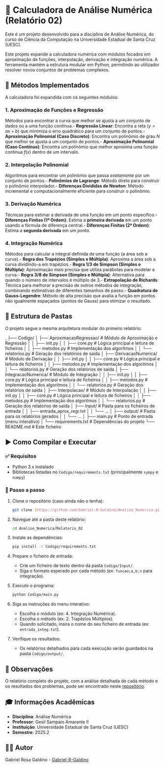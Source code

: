 # 🧮 Calculadora de Análise Numérica (Relatório 02)

Este é um projeto desenvolvido para a disciplina de Análise Numérica, do
curso de Ciência da Computação na Universidade Estadual de Santa Cruz (UESC).

Este projeto expande a calculadora numérica com módulos focados em aproximação de funções, interpolação, derivação e integração numérica. A ferramenta mantém a estrutura modular em Python, permitindo ao utilizador resolver novos conjuntos de problemas complexos.

## 🎯 Métodos Implementados

A calculadora foi expandida com os seguintes módulos:

### 1. Aproximação de Funções e Regressão

Métodos para encontrar a curva que melhor se ajusta a um conjunto de dados ou a uma função contínua.- **Regressão Linear**: Encontra a reta ($y = ax + b$) que minimiza o erro quadrático para um conjunto de pontos.- **Aproximação Polinomial (Caso Discreto)**: Encontra um polinômio de grau $N$ que melhor se ajusta a um conjunto de pontos.- **Aproximação Polinomial (Caso Contínuo)**: Encontra um polinômio que melhor aproxima uma função contínua $f(x)$ dentro de um intervalo.

### 2. Interpolação Polinomial

Algoritmos para encontrar um polinômio que passa _exatamente_ por um conjunto de pontos.- **Polinômios de Lagrange**: Método direto para construir o polinômio interpolador.- **Diferenças Divididas de Newton**: Método incremental e computacionalmente eficiente para construir o polinômio.

### 3. Derivação Numérica

Técnicas para estimar a derivada de uma função em um ponto específico.- **Diferenças Finitas (1ª Ordem)**: Estima a **primeira derivada** em um ponto usando a fórmula de diferença central.- **Diferenças Finitas (2ª Ordem)**: Estima a **segunda derivada** em um ponto.

### 4. Integração Numérica

Métodos para calcular a integral definida de uma função (a área sob a curva).- **Regra dos Trapézios (Simples e Múltipla)**: Aproxima a área sob a curva dividindo-a em trapézios.- **Regra 1/3 de Simpson (Simples e Múltipla)**: Aproximação mais precisa que utiliza parábolas para modelar a curva.- **Regra 3/8 de Simpson (Simples e Múltipla)**: Alternativa para quando o número de intervalos é múltiplo de 3.- **Extrapolação de Richards**: Técnica para melhorar a precisão de outros métodos de integração, combinando estimativas de diferentes tamanhos de passo.- **Quadratura de Gauss-Legendre**: Método de alta precisão que avalia a função em pontos não igualmente espaçados (pontos de Gauss) para otimizar o resultado.

## 📁 Estrutura de Pastas

O projeto segue a mesma arquitetura modular do primeiro relatório:

.
├── Codigo/
│ ├── AproximacaoRegressao/ # Módulo de Aproximação e Regressão
│ │ ├── init.py
│ │ ├── core.py # Lógica principal e leitura de ficheiros
│ │ ├── metodos.py # Implementação dos algoritmos
│ │ └── relatorios.py # Geração dos relatórios de saída
│ ├── DerivacaoNumerica/ # Módulo de Derivação
│ │ ├── init.py
│ │ ├── core.py # Lógica principal e leitura de ficheiros
│ │ ├── metodos.py # Implementação dos algoritmos
│ │ └── relatorios.py # Geração dos relatórios de saída
│ ├── IntegracaoNumerica/ # Módulo de Integração
│ │ ├── init.py
│ │ ├── core.py # Lógica principal e leitura de ficheiros
│ │ ├── metodos.py # Implementação dos algoritmos
│ │ └── relatorios.py # Geração dos relatórios de saída
│ ├── Interpolacao/ # Módulo de Interpolação
│ │ ├── init.py
│ │ ├── core.py # Lógica principal e leitura de ficheiros
│ │ ├── metodos.py # Implementação dos algoritmos
│ │ └── relatorios.py # Geração dos relatórios de saída
│ ├── Input/ # Pasta para os ficheiros de entrada
│ │ ├── entrada_aprox_regr.txt
│ │ └── ...
│ ├── output/ # Pasta para os relatórios gerados
│ │ └── ...
│ ├── main.py # Ponto de entrada (menu interativo)
│ └── requirements.txt # Dependências do projeto
└── README.md # Este ficheiro

## ▶️ Como Compilar e Executar

### ✅ Requisitos

- Python 3.x instalado
- Bibliotecas listadas no `Codigo/requirements.txt` (principalmente `sympy` e `numpy`)

### 🧪 Passo a passo

1.  Clone o repositório (caso ainda não o tenha):

    ```bash
    git clone [https://github.com/Gabriel-R-Galdino/Analise_Numerica.git](https://github.com/Gabriel-R-Galdino/Analise_Numerica.git)

    ```

2.  Navegue até a pasta deste relatório:

    ```bash
    cd Analise_Numerica/Relatorio_02
    ```

3.  Instale as dependências:

    ```bash
    pip install -r Codigo/requirements.txt
    ```

4.  Prepare o ficheiro de entrada:

    - Crie um ficheiro de texto dentro da pasta `Codigo/Input/`.
    - Siga o formato esperado por cada método (ex: `funcao;a,b;n` para integração).

5.  Execute o programa:

    ```bash
    python Codigo/main.py
    ```

6.  Siga as instruções do menu interativo:

    - Escolha o módulo (ex: 4. Integração Numérica).
    - Escolha o método (ex: 2. Trapézios Múltiplos).
    - Quando solicitado, insira o nome do seu ficheiro de entrada (ex: `entrada_integ.txt`).

7.  Verifique os resultados:
    - Os relatórios detalhados para cada execução serão guardados na pasta `Codigo/output/`.

## 📝 Observações

O relatório completo do projeto, com a análise detalhada de cada método
e os resultados dos problemas, pode ser encontrado neste [repositório](https://github.com/Gabriel-R-Galdino/Analise_Numerica).

## 🎓 Informações Acadêmicas

- **Disciplina**: Análise Numérica
- **Professor**: Gesil Sampaio Amarante II
- **Instituição**: Universidade Estadual de Santa Cruz (UESC)
- **Semestre**: 2025.2

## 👨‍💻 Autor

Gabriel Rosa Galdino - [Gabriel-R-Galdino](https://github.com/Gabriel-R-Galdino)
